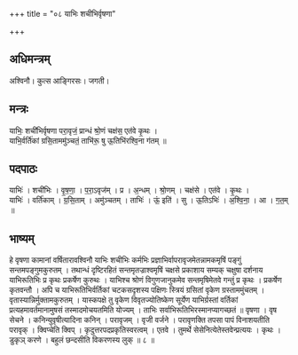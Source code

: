 +++
title = "०८ याभिः शचीभिर्वृषणा"

+++
## अधिमन्त्रम्
अश्विनौ। कुत्स आङ्गिरसः। जगती।

## मन्त्रः
याभिः॒ शची॑भिर्वृषणा परा॒वृजं॒ प्रान्धं श्रो॒णं चक्ष॑स॒ एत॑वे कृ॒थः ।  
याभि॒र्वर्ति॑कां ग्रसि॒ताममु॑ञ्चतं॒ ताभि॑रू॒ षु ऊ॒तिभि॑रश्वि॒ना ग॑तम् ॥

## पदपाठः
याभिः॑ । शची॑भिः । वृ॒ष॒णा॒ । प॒रा॒ऽवृज॑म् । प्र । अ॒न्धम् । श्रो॒णम् । चक्ष॑से । एत॑वे । कृ॒थः ।  
याभिः॑ । वर्ति॑काम् । ग्र॒सि॒ताम् । अमु॑ञ्चतम् । ताभिः॑ । ऊं॒ इति॑ । सु । ऊ॒तिऽभिः॑ । अ॒श्वि॒ना॒ । आ । ग॒त॒म् ॥

## भाष्यम्
हे वृषणा कामानां वर्षितारावश्विनौ याभिः शचीभिः कर्मभिः प्रज्ञाभिर्वापरावृजमेतन्नामकमृषिं पङ्गुं सन्तमपङ्गुमकुरुतम् । तथान्धं दृष्टिरहितं सन्तमृतज्राश्वमृषिं चक्षसे प्रकाशाय सम्यक् चक्षुषा दर्शनाय याभिरूतिभिः प्र कृथः प्रकर्षेण कुरुथः । याभिश्च श्रोणं विगुणजानुकमेव सन्तमृषिमेतवे गन्तुं प्र कृथः । प्रकर्षेण कृतवन्तौ । अपि च याभिरूतिभिर्वर्तिकां चटकसदृशस्य पक्षिणः स्त्रियं ग्रसितां वृकेण ग्रस्ताममुंचतम् । वृतास्यान्निर्मुक्तामकुरुतम् । यास्कपक्षे तु वृकेण विवृतज्योतिष्केण सूर्येण याभिर्ग्रस्तां वर्तिकां प्रत्यहमावर्तमानामुषसं तस्मादमोचयतमिति योज्यम् । ताभिः सर्वाभिरूतिभिरस्मानप्यागच्छतं ॥ वृषणा । वृष सेचने । कनिन्युवृषीत्यादिना कनिन् । परावृजम् । वृजी वर्जने । परावृणक्ति तपसा पापं विनाशयतीति परावृक् । क्विप्चेति क्विप् । कृदुत्तरपदप्रकृतिस्वरत्वम् । एतवे । तुमर्थे सेसेनित्येतेस्तवेन्प्रत्ययः । कृथः । डुकृञ् करणे । बहुलं छन्दसीति विकरणस्य लुक् ॥ ८ ॥